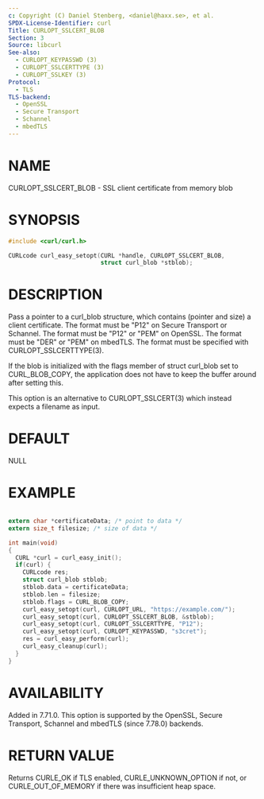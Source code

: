 ```yaml
---
c: Copyright (C) Daniel Stenberg, <daniel@haxx.se>, et al.
SPDX-License-Identifier: curl
Title: CURLOPT_SSLCERT_BLOB
Section: 3
Source: libcurl
See-also:
  - CURLOPT_KEYPASSWD (3)
  - CURLOPT_SSLCERTTYPE (3)
  - CURLOPT_SSLKEY (3)
Protocol:
  - TLS
TLS-backend:
  - OpenSSL
  - Secure Transport
  - Schannel
  - mbedTLS
---
```


# NAME

CURLOPT_SSLCERT_BLOB - SSL client certificate from memory blob

# SYNOPSIS

~~~c
#include <curl/curl.h>

CURLcode curl_easy_setopt(CURL *handle, CURLOPT_SSLCERT_BLOB,
                          struct curl_blob *stblob);
~~~

# DESCRIPTION

Pass a pointer to a curl_blob structure, which contains (pointer and size) a
client certificate. The format must be "P12" on Secure Transport or
Schannel. The format must be "P12" or "PEM" on OpenSSL. The format must be
"DER" or "PEM" on mbedTLS. The format must be specified with
CURLOPT_SSLCERTTYPE(3).

If the blob is initialized with the flags member of struct curl_blob set to
CURL_BLOB_COPY, the application does not have to keep the buffer around after
setting this.

This option is an alternative to CURLOPT_SSLCERT(3) which instead
expects a filename as input.

# DEFAULT

NULL

# EXAMPLE

~~~c

extern char *certificateData; /* point to data */
extern size_t filesize; /* size of data */

int main(void)
{
  CURL *curl = curl_easy_init();
  if(curl) {
    CURLcode res;
    struct curl_blob stblob;
    stblob.data = certificateData;
    stblob.len = filesize;
    stblob.flags = CURL_BLOB_COPY;
    curl_easy_setopt(curl, CURLOPT_URL, "https://example.com/");
    curl_easy_setopt(curl, CURLOPT_SSLCERT_BLOB, &stblob);
    curl_easy_setopt(curl, CURLOPT_SSLCERTTYPE, "P12");
    curl_easy_setopt(curl, CURLOPT_KEYPASSWD, "s3cret");
    res = curl_easy_perform(curl);
    curl_easy_cleanup(curl);
  }
}
~~~

# AVAILABILITY

Added in 7.71.0. This option is supported by the OpenSSL, Secure Transport,
Schannel and mbedTLS (since 7.78.0) backends.

# RETURN VALUE

Returns CURLE_OK if TLS enabled, CURLE_UNKNOWN_OPTION if not, or
CURLE_OUT_OF_MEMORY if there was insufficient heap space.
